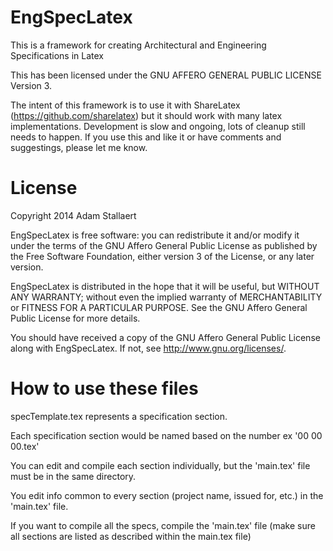 EngSpecLatex
============

This is a framework for creating Architectural and Engineering Specifications in Latex

This has been licensed under the GNU AFFERO GENERAL PUBLIC LICENSE Version 3.

The intent of this framework is to use it with ShareLatex (https://github.com/sharelatex) but it should work with many latex implementations. Development is slow and ongoing, lots of cleanup still needs to happen. If you use this and like it or have comments and suggestings, please let me know.

License
=======

Copyright 2014 Adam Stallaert

EngSpecLatex is free software: you can redistribute it and/or modify it under the terms of the GNU Affero General Public License as published by the Free Software Foundation, either version 3 of the License, or any later version.

EngSpecLatex is distributed in the hope that it will be useful, but WITHOUT ANY WARRANTY; without even the implied warranty of MERCHANTABILITY or FITNESS FOR A PARTICULAR PURPOSE.  See the GNU Affero General Public License for more details.

You should have received a copy of the GNU Affero General Public License along with EngSpecLatex.  If not, see <http://www.gnu.org/licenses/>.

How to use these files
======================

specTemplate.tex represents a specification section.

Each specification section would be named based on the number ex '00 00 00.tex'

You can edit and compile each section individually, but the 'main.tex' file must be in the same directory.

You edit info common to every section (project name, issued for, etc.) in the 'main.tex' file.

If you want to compile all the specs, compile the 'main.tex' file (make sure all sections are listed as described within the main.tex file)
